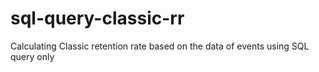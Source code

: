 # sql-query-classic-rr
Calculating Classic retention rate based on the data of events using SQL query only
